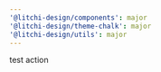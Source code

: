 ```yaml
---
'@litchi-design/components': major
'@litchi-design/theme-chalk': major
'@litchi-design/utils': major
---
```


test action
